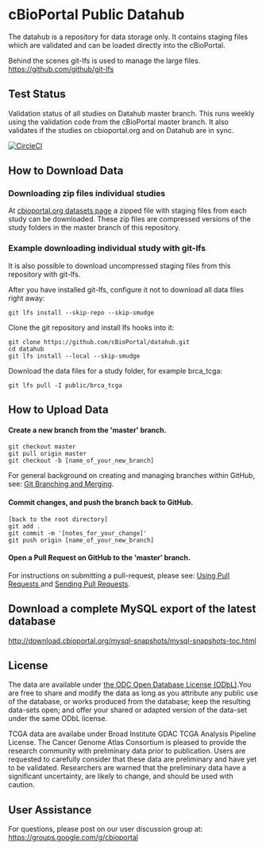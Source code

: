 # cBioPortal Public Datahub   
The datahub is a repository for data storage only. It contains staging files which are validated and can be loaded directly into the  cBioPortal.

Behind the scenes git-lfs is used to manage the large files. https://github.com/github/git-lfs

## Test Status      
Validation status of all studies on Datahub master branch. This runs weekly using the validation code from the cBioPortal master branch. It also validates if the studies on cbioportal.org and on Datahub are in sync.  

[![CircleCI](https://circleci.com/gh/cBioPortal/datahub/tree/master.svg?style=svg)](https://circleci.com/gh/cBioPortal/datahub/tree/master)

## How to Download Data
### Downloading zip files individual studies
At [cbioportal.org datasets page](https://www.cbioportal.org/datasets) a zipped file with staging files from each study can be downloaded. These zip files are compressed versions of the study folders in the master branch of this repository.

### Example downloading individual study with git-lfs
It is also possible to download uncompressed staging files from this repository with git-lfs.

After you have installed git-lfs, configure it not to download all data files right away:
```
git lfs install --skip-repo --skip-smudge
```

Clone the git repository and install lfs hooks into it:
```
git clone https://github.com/cBioPortal/datahub.git
cd datahub
git lfs install --local --skip-smudge
```

Download the data files for a study folder, for example brca_tcga:
```
git lfs pull -I public/brca_tcga
```

## How to Upload Data
#### Create a new branch from the 'master' branch.
```
git checkout master
git pull origin master
git checkout -b [name_of_your_new_branch]
```
For general background on creating and managing branches within GitHub, see:  [Git Branching and Merging](https://git-scm.com/book/en/v2/Git-Branching-Basic-Branching-and-Merging).

#### Commit changes, and push the branch back to GitHub.
```
[back to the root directory]
git add .
git commit -m '[notes_for_your_change]'
git push origin [name_of_your_new_branch]
```

#### Open a Pull Request on GitHub to the 'master' branch.
For instructions on submitting a pull-request, please see:  [Using Pull Requests ](https://help.github.com/articles/using-pull-requests/) and [Sending Pull Requests](http://help.github.com/send-pull-requests/).

## Download a complete MySQL export of the latest database
http://download.cbioportal.org/mysql-snapshots/mysql-snapshots-toc.html


## License
The data are available under [the ODC Open Database License (ODbL)](http://opendatacommons.org/licenses/odbl/1.0/).You are free to share and modify the data as long as you attribute any public use of the database, or works produced from the database; keep the resulting data-sets open; and offer your shared or adapted version of the data-set under the same ODbL license.

TCGA data are availabe under Broad Institute GDAC TCGA Analysis Pipeline License. The Cancer Genome Atlas Consortium is pleased to provide the research community with preliminary data prior to publication.  Users are requested to carefully consider that these data are preliminary and have yet to be validated. Researchers are warned that the preliminary data have a significant uncertainty, are likely to change, and should be used with caution.

## User Assistance
For questions, please post on our user discussion group at: https://groups.google.com/g/cbioportal
